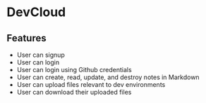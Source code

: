 # DevCloud

## Features
* User can signup
* User can login
* User can login using Github credentials
* User can create, read, update, and destroy notes in Markdown
* User can upload files relevant to dev environments
* User can download their uploaded files

